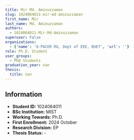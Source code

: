 ```yaml
---
title: Mir Md. Aminuzzaman
slug: 1024064011-mir-md-aminuzzaman
first_name: Mir
last_name: Md. Aminuzzaman
authors:
  - 1024064011-Mir-Md-Aminuzzaman
superuser: False
organizations:
  - {'name': 'Q‑PACER RG, Dept of EEE, BUET', 'url': ''}
role: Ph.D. Student
user_groups:
  - PhD Students
graduation_year: nan
thesis:
  title: nan
---
```


## Information
* **Student ID:** 1024064011
* **BSc Institution:** MIST
* **Working Towards:** Ph.D.
* **First Enrollment:** 2024 October
* **Research Division:** EP
* **Thesis Status:** -

